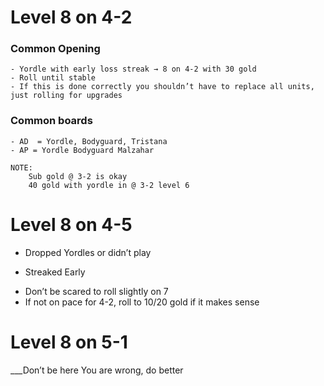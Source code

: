 # Level 8 on 4-2
###  Common Opening
	- Yordle with early loss streak → 8 on 4-2 with 30 gold
	- Roll until stable
	- If this is done correctly you shouldn’t have to replace all units, just rolling for upgrades
### Common boards
	- AD  = Yordle, Bodyguard, Tristana
	- AP = Yordle Bodyguard Malzahar
	
	NOTE:
		Sub gold @ 3-2 is okay
		40 gold with yordle in @ 3-2 level 6

# Level 8 on 4-5
+ Dropped Yordles or didn’t play
- Streaked Early 
+ Don’t be scared to roll slightly on 7
+ If not on pace for 4-2, roll to 10/20 gold if it makes sense
	
	
# Level 8 on 5-1
___Don’t be here
You are wrong, do better


